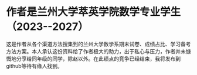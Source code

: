 # 作者是兰州大学萃英学院数学专业学生（2023--2027）

这是作者从各个渠道方法搜集到的兰州大学数学系期末试卷、成绩占比、学习备考方法方案。本人承认这份资料给了作者极大的助力，出于私心与压力，作者并未慷慨地分享给同年级的同学，除赵以外。在此绩点的竞争已经结束，我将发布到github等待有缘人找到。
